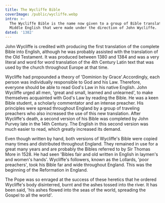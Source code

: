```yaml
---
title: The Wycliffe Bible
coverImage: /public/wycliffe.webp
intro: >-
  The Wycliffe Bible is the name now given to a group of Bible translations into
  Middle English that were made under the direction of John Wycliffe.
dated: '1382'
---
```


John Wycliffe is credited with producing the first translation of the complete Bible into English, although he was probably assisted with the translation of the Old Testament. It was produced between 1380 and 1384 and was a very literal and word for word translation of the 4th Century Latin text that was used by the church throughout Europe at that time.

Wycliffe had propounded a theory of 'Dominion by Grace'.Accordingly, each person was individually responsible to God and his Law. Therefore, everyone should be able to read God's Law in his native English. John Wycliffe urged all men, 'great and small, learned and unlearned', to make themselves acquainted with God's Law by reading the Bible. He was a keen Bible student, a scholarly commentator and an intense preacher. His principles were spread throughout England by a group of traveling preachers who also increased the use of this new translation. After Wycliffe's death, a second version of his Bible was completed by John Purvey late in the 14th Century. The English in this second version was much easier to read, which greatly increased its demand.

Even though written by hand, both versions of Wycliffe's Bible were copied many times and distributed throughout England. They remained in use for a great many years and are probably the Bibles referred to by Sir Thomas More in 1528. He had seen 'Bibles fair and old written in English in laymen's and women's hands'. Wycliffe's followers, known as the Lollards, 'poor preachers', took his Bible far and wide throughout England. This was the beginning of the Reformation in England.

The Pope was so enraged at the success of these heretics that he ordered Wycliffe's body disinterred, burnt and the ashes tossed into the river. It has been said, 'his ashes flowed into the seas of the world, spreading the Gospel to all the world'.
